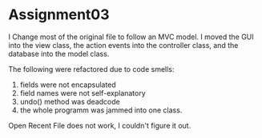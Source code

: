 # Assignment03
I Change most of the original file to follow an MVC model. I moved the GUI into the view class, the action events into the controller class, and the database into the model class.

The following were refactored due to code smells:
1. fields were not encapsulated
2. field names were not self-explanatory
3. undo() method was deadcode 
4. the whole programm was jammed into one class. 

Open Recent File does not work, I couldn't figure it out.
